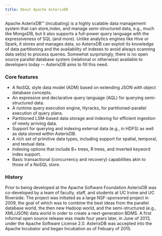 ```yaml
---
title: About Apache AsterixDB
---
```


Apache AsterixDB&trade; (incubating) is a highly scalable data management system that can store,index, and manage
semi-structured data, e.g., much like MongoDB, but it also supports a full-power query language with the expressiveness
of SQL (and more).
Unlike analytics engines like Hive or Spark, it stores and manages data, so AsterixDB can exploit its knowledge
of data partitioning and the availability of indexes to avoid always scanning data set(s) to process queries. Somewhat
surprisingly, there is no open source parallel database system (relational or otherwise) available to developers today
-- AsterixDB aims to fill this need.

### Core features

* A NoSQL style data model (ADM) based on extending JSON with object
  database concepts.
* An expressive and declarative query language (AQL) for querying
  semi-structured data.
* A runtime query execution engine, Hyracks, for partitioned-parallel
  execution of query plans.
* Partitioned LSM-based data storage and indexing for efficient
  ingestion of newly arriving data.
* Support for querying and indexing external data (e.g., in HDFS) as
  well as data stored within AsterixDB.
* A rich set of primitive data types, including support for spatial,
  temporal, and textual data.
* Indexing options that include B+ trees, R trees, and inverted
  keyword index support.
* Basic transactional (concurrency and recovery) capabilities akin to
  those of a NoSQL store.

### History
Prior to being developed at the Apache Software Foundation AsterixDB was co-developed by a team of faculty, staff, and students at UC Irvine and UC Riverside.
The project was initiated as a large NSF-sponsored project in 2009, the goal of which was to combine the best ideas from the parallel database world, the then new Hadoop world, and the semi-structured (e.g., XML/JSON) data world in order to create a next-generation BDMS.
A first informal open source release was made four years later, in June of 2013, under the Apache Software License 2.0.
AsterixDB was accepted into the Apache Incubator and began Incubation as of Febuary of 2015.

